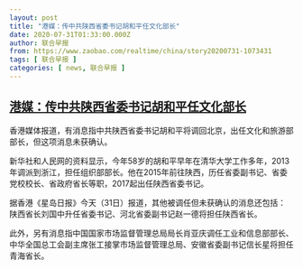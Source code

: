 ```yaml
---
layout: post
title: "港媒：传中共陕西省委书记胡和平任文化部长"
date: 2020-07-31T01:33:00.000Z
author: 联合早报
from: https://www.zaobao.com/realtime/china/story20200731-1073431
tags: [ 联合早报 ]
categories: [ news, 联合早报 ]
---
```

<!--1596159180000-->
[港媒：传中共陕西省委书记胡和平任文化部长](https://www.zaobao.com/realtime/china/story20200731-1073431)
------

<div>
<p>香港媒体报道，有消息指中共陕西省委书记胡和平将调回北京，出任文化和旅游部部长，但这项消息未获确认。</p><p>新华社和人民网的资料显示，今年58岁的胡和平早年在清华大学工作多年，2013年调派到浙江，担任组织部部长。他在2015年前往陕西，历任省委副书记、省委党校校长、省政府省长等职，2017起出任陕西省委书记。</p><p>据香港《星岛日报》今天（31日）报道，其他被调任但未获确认的消息还包括：陕西省长刘国中升任省委书记、河北省委副书记赵一德将担任陕西省长。</p><section id="imu"><div id="dfp-ad-imu1-wrapper" class="dfp-tag-wrapper"><div id="dfp-ad-imu1" class="dfp-tag-wrapper"></div></div></section><p>此外，另有消息指中国国家市场监督管理总局局长肖亚庆调任工业和信息部部长、中华全国总工会副主席张工接掌市场监督管理总局、安徽省委副书记信长星将担任青海省长。</p><div id="innity-in-post"></div><div id="dfp-ad-midarticlespecial-wrapper" class="dfp-tag-wrapper"><div id="dfp-ad-midarticlespecial" class="dfp-tag-wrapper"></div></div>
</div>
